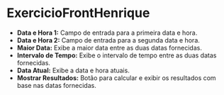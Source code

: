 # ExercicioFrontHenrique

- **Data e Hora 1:** Campo de entrada para a primeira data e hora.
- **Data e Hora 2:** Campo de entrada para a segunda data e hora.
- **Maior Data:** Exibe a maior data entre as duas datas fornecidas.
- **Intervalo de Tempo:** Exibe o intervalo de tempo entre as duas datas fornecidas.
- **Data Atual:** Exibe a data e hora atuais.
- **Mostrar Resultados:** Botão para calcular e exibir os resultados com base nas datas fornecidas.
